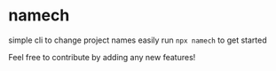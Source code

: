 # namech

simple cli to change project names easily
run `npx namech` to get started

Feel free to contribute by adding any new features!
